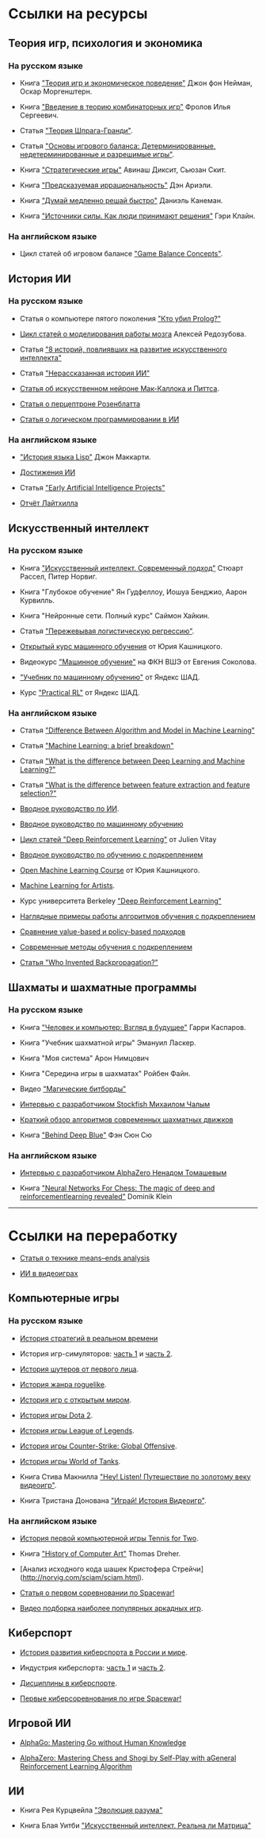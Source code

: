 # Ссылки на ресурсы

## Теория игр, психология и экономика

### На русском языке

* Книга ["Теория игр и экономическое поведение"](https://drive.google.com/file/d/1iN27YOs2lWsVnIrHdvDu87LNSSwNeMOd/view) Джон фон Нейман, Оскар Моргенштерн.

* Книга ["Введение в теорию комбинаторных игр"](https://de1lib.org/book/11724351/cfc9d6?id=11724351&secret=cfc9d6) Фролов Илья Сергеевич.

* Статья ["Теория Шпрага-Гранди"](https://e-maxx.ru/algo/sprague_grundy).

* Статья ["Основы игрового баланса: Детерминированные, недетерминированные и разрешимые игры"](https://vc.ru/education/9633-game-balance).

* Книга ["Стратегические игры"](https://www.ozon.ru/product/strategicheskie-igry-dostupnyy-uchebnik-po-teorii-igr-141590867/?sh=hHASgpX) Авинаш Диксит, Сьюзан Скит.

* Книга ["Предсказуемая иррациональность"](https://www.litres.ru/den-arieli/predskazuemaya-irracionalnost) Дэн Ариэли.

* Книга ["Думай медленно решай быстро"](https://www.litres.ru/daniel-kaneman/dumay-medlenno-reshay-bystro) Даниэль Канеман.

* Книга ["Источники силы. Как люди принимают решения"](https://www.litres.ru/geri-klayn/istochniki-sily-64696611/) Гэри Клайн.

### На английском языке

* Цикл статей об игровом балансе ["Game Balance Concepts"](https://gamebalanceconcepts.wordpress.com/2010/07/07/level-1-intro-to-game-balance/).

## История ИИ

### На русском языке

* Статья о компьютере пятого поколения ["Кто убил Prolog?"](https://habr.com/ru/post/106224/)

* [Цикл статей о моделирования работы мозга](https://habr.com/ru/post/214109/) Алексей Редозубова.

* Статья ["8 историй, повлиявших на развитие искусственного интеллекта"](https://habr.com/ru/post/454064/)

* Статья ["Нерассказанная история ИИ"](https://habr.com/ru/post/454064/)

* [Статья об искусственном нейроне Мак-Каллока и Питтса](https://habr.com/ru/company/sberdevices/blog/525508/).

* [Статья о перцептроне Розенблатта](https://habr.com/ru/company/sberdevices/blog/529932/)

* [Статья о логическом программировании в ИИ](https://brickofknowledge.com/articles/logic-and-artificial-intelligence#header0)

### На английском языке

* ["История языка Lisp"](http://www-formal.stanford.edu/jmc/history/lisp/lisp.html) Джон Маккарти.

* [Достижения ИИ](https://en.wikipedia.org/wiki/Progress_in_artificial_intelligence)

* Статья ["Early Artificial Intelligence Projects"](https://projects.csail.mit.edu/films/aifilms/AIFilms.html)

* [Отчёт Лайтхилла](http://www.chilton-computing.org.uk/inf/literature/reports/lighthill_report/contents.htm)

## Искусственный интеллект

### На русском языке

* Книга ["Искусственный интеллект. Современный подход"](http://www.rriai.org.ru) Стюарт Рассел, Питер Норвиг.

* Книга "Глубокое обучение" Ян Гудфеллоу, Иошуа Бенджио, Аарон Курвилль.

* Книга "Нейронные сети. Полный курс" Саймон Хайкин.

* Статья ["Пережевывая логистическую регрессию"](https://habr.com/ru/post/485872/).

* [Открытый курс машинного обучения](https://habr.com/ru/company/ods/blog/322626/) от Юрия Кашницкого.

* Видеокурс ["Машинное обучение"](https://github.com/esokolov/ml-course-hse) на ФКН ВШЭ от Евгения Соколова.

* ["Учебник по машинному обучению"](https://ml-handbook.ru) от Яндекс ШАД.

* Курс ["Practical RL"](https://github.com/yandexdataschool/Practical_RL) от Яндекс ШАД.

### На английском языке

* Статья ["Difference Between Algorithm and Model in Machine Learning"](https://machinelearningmastery.com/difference-between-algorithm-and-model-in-machine-learning/)

* Статья ["Machine Learning: a brief breakdown"](https://quantdare.com/machine-learning-a-brief-breakdown/)

* Статья ["What is the difference between Deep Learning and Machine Learning?"](https://quantdare.com/what-is-the-difference-between-deep-learning-and-machine-learning/)

* Статья ["What is the difference between feature extraction and feature selection?"](https://quantdare.com/what-is-the-difference-between-feature-extraction-and-feature-selection/)

* [Вводное руководство по ИИ](https://www.javatpoint.com/artificial-intelligence-tutorial).

* [Вводное руководство по машинному обучению](https://www.javatpoint.com/machine-learning)

* [Цикл статей "Deep Reinforcement Learning"](https://julien-vitay.net/deeprl/Introduction.html#sec:introduction) от Julien Vitay

* [Вводное руководство по обучению с подкреплением](https://www.javatpoint.com/reinforcement-learning)

* [Open Machine Learning Course](https://mlcourse.ai/book/index.html) от Юрия Кашницкого.

* [Machine Learning for Artists](https://ml4a.github.io/ml4a/).

* Курс университета Berkeley ["Deep Reinforcement Learning"](http://rail.eecs.berkeley.edu/deeprlcourse/)

* [Наглядные примеры работы алгоритмов обучения с подкреплением](https://rl-lab.com)

* [Сравнение value-based и policy-based подходов](https://stats.stackexchange.com/questions/407230/what-is-the-difference-between-policy-based-on-policy-value-based-off-policy)

* [Современные методы обучения с подкреплением](https://spinningup.openai.com/en/latest/spinningup/rl_intro2.html)

* [Статья "Who Invented Backpropagation?"](https://people.idsia.ch/~juergen/who-invented-backpropagation.html)

## Шахматы и шахматные программы

### На русском языке

* Книга ["Человек и компьютер: Взгляд в будущее"](https://alpinabook.ru/catalog/book-chelovek-i-kompyuter) Гарри Каспаров.

* Книга "Учебник шахматной игры" Эмануил Ласкер.

* Книга "Моя система" Арон Нимцович

* Книга "Середина игры в шахматах" Ройбен Файн.

* Видео ["Магические битборды"](https://www.youtube.com/watch?v=K0rp1vXV3Ek)

* [Интервью с разработчиком Stockfish Михаилом Чалым](https://www.youtube.com/watch?v=2vBxlnrqenI)

* [Краткий обзор алгоритмов современных шахматных движков](https://habr.com/ru/post/390821/)

* Книга ["Behind Deep Blue"](https://readli.net/dip-blyu-lp) Фэн Сюн Сю

### На английском языке

* [Интервью с разработчиком AlphaZero Ненадом Томашевым](https://www.youtube.com/watch?v=hrQOKD1t2ZA)

* Книга ["Neural Networks For Chess: The magic of deep and reinforcementlearning revealed"](https://github.com/asdfjkl/neural_network_chess) Dominik Klein

------------------------------------

# Ссылки на переработку

* [Статья о технике means–ends analysis](https://www.section.io/engineering-education/basics-of-means-end-analysis-in-ai/)

* [ИИ в видеоиграх](https://en.wikipedia.org/wiki/Artificial_intelligence_in_video_games)


## Компьютерные игры

### На русском языке

* [История стратегий в реальном времени](https://habr.com/ru/post/373815/)

* История игр-симуляторов: [часть 1](https://habr.com/ru/post/408067/) и [часть 2](https://habr.com/ru/post/374005/).

* [История шутеров от первого лица](https://habr.com/ru/post/409095/).

* [История жанра roguelike](https://habr.com/ru/post/493890/).

* [История игр с открытым миром](https://habr.com/ru/post/373299/).

* [История игры Dota 2](https://киберспорт.рф/dota2/history/).

* [История игры League of Legends](https://киберспорт.рф/lol/history/).

* [История игры Counter-Strike: Global Offensive](https://киберспорт.рф/csgo/history/).

* [История игры World of Tanks](https://киберспорт.рф/wot/history/).

* Книга Стива Макнилла ["Hey! Listen! Путешествие по золотому веку видеоигр"](https://www.labirint.ru/books/769104/).

* Книга Тристана Донована ["Играй! История Видеоигр"](https://en.wikipedia.org/wiki/Replay:_The_History_of_Video_Games).

### На английском языке

* [История первой компьютерной игры Tennis for Two](https://www.aps.org/publications/apsnews/200810/physicshistory.cfm).

* Книга ["History of Computer Art"](http://iasl.uni-muenchen.de/links/GCA-VII.1e.html) Thomas Dreher.

* [Анализ исходного кода шашек Кристофера Стрейчи]
(http://norvig.com/sciam/sciam.html).

* [Статья о первом соревновании по Spacewar!](https://www.rollingstone.com/culture/culture-news/stewart-brand-recalls-first-spacewar-video-game-tournament-187669/)

* [Видео подборка наиболее популярных аркадных игр](https://www.youtube.com/watch?v=TDBLokIOLcs).

## Киберспорт

* [История развития киберспорта в России и мире](https://киберспорт.рф/esport/history/).

* Индустрия киберспорта: [часть 1](https://habr.com/ru/company/mailru/blog/235221/) и [часть 2](https://habr.com/ru/company/mailru/blog/364603/).

* [Дисциплины в киберспорте](https://de.zxc.wiki/wiki/Disziplinen_im_E-Sport).

* [Первые киберсоревнования по игре Spacewar!](
https://highscoreesports.com/2019/07/10/spacewar-and-the-birth-of-esports/)

## Игровой ИИ

* [AlphaGo: Mastering Go without Human Knowledge](https://deepmind.com/research/publications/mastering-game-go-without-human-knowledge/)

* [AlphaZero: Mastering Chess and Shogi by Self-Play with aGeneral Reinforcement Learning Algorithm](https://arxiv.org/pdf/1712.01815.pdf)

## ИИ

* Книга Рея Курцвейла ["Эволюция разума"](https://www.goodreads.com/book/show/34658102)

* Книга Блая Уитби ["Искусственный интеллект. Реальна ли Матрица"](https://www.goodreads.com/book/show/2642623-artificial-intelligence)


